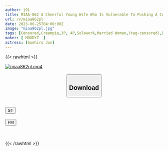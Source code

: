 ```yaml
---
author: j91
title: MIAA-862 A Cheerful Young Wife Who Is Vulnerable To Pushing A Convenience Store Part-time Job Is Pickled In An Aphrodisiac With Adhesive Sexual Harassment! Perverted Old Man Manager Is Unequaled Namahame Management Kimeseku Creampie Meat Urinal NTR Jun Suehiro
url: /v/miaa862pl
date: 2023-06-25T04:00:00Z
image: "miaa862pl.jpg"
tags: [Censored,Creampie,3P, 4P,Solowork,Married Woman,(tag-censored),Digital Mosaic,Cuckold	 ]
maker: [ MOODYZ  ]
actress: [Suehiro Jun]
---
```



{{< rawhtml >}}

<div class="video" data-videoid="7BLqVK70qlTAZ6p">
    <a href="javascript:;">
        <img src="/v/miaa862pl/miaa862pl.jpg" width="WIDTH" height="HEIGHT" alt="miaa862pl.mp4" loading="lazy">
    </a>
</div>

<script type="text/javascript" src="https://j91.asia/asset/on-demand-st.js"></script>

<br>
  <link rel="stylesheet" href="https://j91.asia/asset/bs5.css">
  
  <center>
  <button class="btn btn-primary" type="button" data-bs-toggle="collapse" data-bs-target=".multi-collapse" aria-expanded="false" aria-controls="multiCollapseExample1 multiCollapseExample2"><h2>Download</h2></button></center>
</p>
<div class="row">
  <div class="col">
    <div class="collapse multi-collapse" id="multiCollapseExample1">
      <div class="card card-body">
	      	      <br>
<div class="buttons">  
<a href="https://streamtape.to/v/7BLqVK70qlTAZ6p" target="_blank"><button class="btn-hover color-3"><i class="fa fa-download"></i> ST</button></a></div>
    </div>
  </div>
</div>
  <div class="col">
    <div class="collapse multi-collapse" id="multiCollapseExample2">
      <div class="card card-body">
	      <br>
<div class="buttons">
    <a href="https://filemoon.sx/d/ph6dni7zvplo" target="_blank"><button class="btn-hover color-8"><i class="fa fa-download"></i> FM</button></a></div>
<br><br>
      </div>
    </div>
  </div>
</div>

{{< /rawhtml >}}